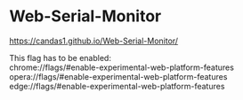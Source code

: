 # Web-Serial-Monitor

https://candas1.github.io/Web-Serial-Monitor/


This flag has to be enabled:<br>
chrome://flags/#enable-experimental-web-platform-features<br>
opera://flags/#enable-experimental-web-platform-features<br>
edge://flags/#enable-experimental-web-platform-features<br>
